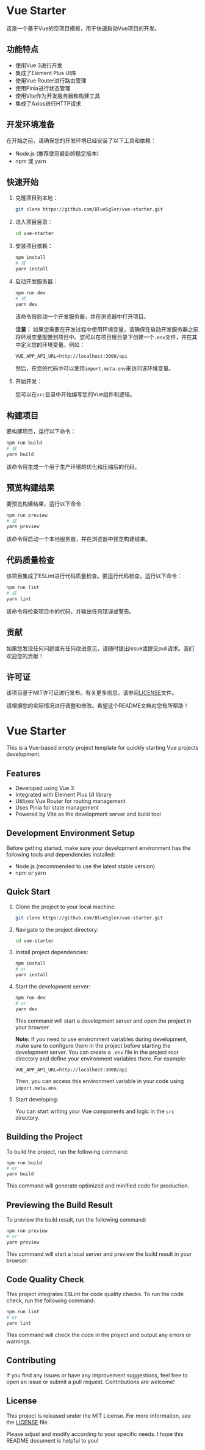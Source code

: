 # Vue Starter

这是一个基于Vue的空项目模板，用于快速启动Vue项目的开发。

## 功能特点

- 使用Vue 3进行开发
- 集成了Element Plus UI库
- 使用Vue Router进行路由管理
- 使用Pinia进行状态管理
- 使用Vite作为开发服务器和构建工具
- 集成了Axios进行HTTP请求

## 开发环境准备

在开始之前，请确保您的开发环境已经安装了以下工具和依赖：

- Node.js (推荐使用最新的稳定版本)
- npm 或 yarn

## 快速开始

1. 克隆项目到本地：

   ```bash
   git clone https://github.com/BlueSgler/vue-starter.git
   ```

2. 进入项目目录：

   ```bash
   cd vue-starter
   ```

3. 安装项目依赖：

   ```bash
   npm install
   # 或
   yarn install
   ```

4. 启动开发服务器：

   ```bash
   npm run dev
   # 或
   yarn dev
   ```

   该命令将启动一个开发服务器，并在浏览器中打开项目。

   **注意：** 如果您需要在开发过程中使用环境变量，请确保在启动开发服务器之前将环境变量配置到项目中。您可以在项目根目录下创建一个`.env`文件，并在其中定义您的环境变量。例如：

   ```
   VUE_APP_API_URL=http://localhost:3000/api
   ```

   然后，在您的代码中可以使用`import.meta.env`来访问该环境变量。

5. 开始开发：

   您可以在`src`目录中开始编写您的Vue组件和逻辑。

## 构建项目

要构建项目，运行以下命令：

```bash
npm run build
# 或
yarn build
```

该命令将生成一个用于生产环境的优化和压缩后的代码。

## 预览构建结果

要预览构建结果，运行以下命令：

```bash
npm run preview
# 或
yarn preview
```

该命令将启动一个本地服务器，并在浏览器中预览构建结果。

## 代码质量检查

该项目集成了ESLint进行代码质量检查。要运行代码检查，运行以下命令：

```bash
npm run lint
# 或
yarn lint
```

该命令将检查项目中的代码，并输出任何错误或警告。

## 贡献

如果您发现任何问题或有任何改进意见，请随时提出issue或提交pull请求。我们欢迎您的贡献！

## 许可证

该项目基于MIT许可证进行发布。有关更多信息，请参阅[LICENSE](./LICENSE)文件。

请根据您的实际情况进行调整和修改。希望这个README文档对您有所帮助！

# Vue Starter

This is a Vue-based empty project template for quickly starting Vue projects development.

## Features

- Developed using Vue 3
- Integrated with Element Plus UI library
- Utilizes Vue Router for routing management
- Uses Pinia for state management
- Powered by Vite as the development server and build tool

## Development Environment Setup

Before getting started, make sure your development environment has the following tools and dependencies installed:

- Node.js (recommended to use the latest stable version)
- npm or yarn

## Quick Start

1. Clone the project to your local machine:

   ```bash
   git clone https://github.com/BlueSgler/vue-starter.git
   ```

2. Navigate to the project directory:

   ```bash
   cd vue-starter
   ```

3. Install project dependencies:

   ```bash
   npm install
   # or
   yarn install
   ```

4. Start the development server:

   ```bash
   npm run dev
   # or
   yarn dev
   ```

   This command will start a development server and open the project in your browser.

   **Note:** If you need to use environment variables during development, make sure to configure them in the project before starting the development server. You can create a `.env` file in the project root directory and define your environment variables there. For example:

   ```
   VUE_APP_API_URL=http://localhost:3000/api
   ```

   Then, you can access this environment variable in your code using `import.meta.env`.

5. Start developing:

   You can start writing your Vue components and logic in the `src` directory.

## Building the Project

To build the project, run the following command:

```bash
npm run build
# or
yarn build
```

This command will generate optimized and minified code for production.

## Previewing the Build Result

To preview the build result, run the following command:

```bash
npm run preview
# or
yarn preview
```

This command will start a local server and preview the build result in your browser.

## Code Quality Check

This project integrates ESLint for code quality checks. To run the code check, run the following command:

```bash
npm run lint
# or
yarn lint
```

This command will check the code in the project and output any errors or warnings.

## Contributing

If you find any issues or have any improvement suggestions, feel free to open an issue or submit a pull request. Contributions are welcome!

## License

This project is released under the MIT License. For more information, see the [LICENSE](./LICENSE) file.

Please adjust and modify according to your specific needs. I hope this README document is helpful to you!